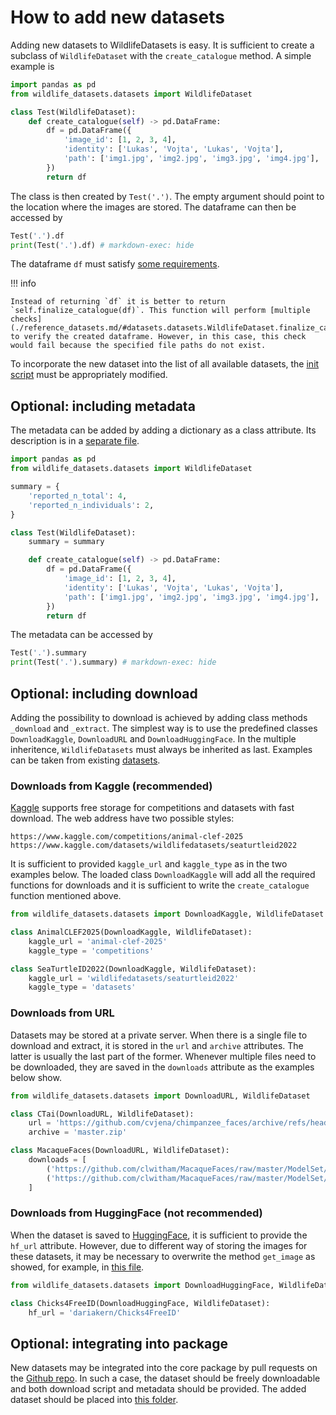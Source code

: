 # How to add new datasets

Adding new datasets to WildlifeDatasets is easy. It is sufficient to create a subclass of `WildlifeDataset` with the `create_catalogue` method. A simple example is

```python exec="true" source="above" session="run1"
import pandas as pd
from wildlife_datasets.datasets import WildlifeDataset

class Test(WildlifeDataset):
    def create_catalogue(self) -> pd.DataFrame:
        df = pd.DataFrame({
            'image_id': [1, 2, 3, 4],
            'identity': ['Lukas', 'Vojta', 'Lukas', 'Vojta'],
            'path': ['img1.jpg', 'img2.jpg', 'img3.jpg', 'img4.jpg'],
        })
        return df
```

The class is then created by `Test('.')`. The empty argument should point to the location where the images are stored. The dataframe can then be accessed by

```python exec="true" source="above" result="console" session="run1"
Test('.').df
print(Test('.').df) # markdown-exec: hide
```

The dataframe `df` must satisfy [some requirements](./dataframe.md).

!!! info

    Instead of returning `df` it is better to return `self.finalize_catalogue(df)`. This function will perform [multiple checks](./reference_datasets.md/#datasets.datasets.WildlifeDataset.finalize_catalogue) to verify the created dataframe. However, in this case, this check would fail because the specified file paths do not exist.

To incorporate the new dataset into the list of all available datasets, the [init script](https://github.com/WildlifeDatasets/wildlife-datasets/blob/main/wildlife_datasets/datasets/__init__.py) must be appropriately modified.


## Optional: including metadata

The metadata can be added by adding a dictionary as a class attribute. Its description is in a [separate file](./dataframe.md#metadata).

```python exec="true" source="above" session="run2"
import pandas as pd
from wildlife_datasets.datasets import WildlifeDataset

summary = {
    'reported_n_total': 4,
    'reported_n_individuals': 2,
}

class Test(WildlifeDataset):
    summary = summary

    def create_catalogue(self) -> pd.DataFrame:
        df = pd.DataFrame({
            'image_id': [1, 2, 3, 4],
            'identity': ['Lukas', 'Vojta', 'Lukas', 'Vojta'],
            'path': ['img1.jpg', 'img2.jpg', 'img3.jpg', 'img4.jpg'],
        })
        return df
```

The metadata can be accessed by

```python exec="true" source="above" result="console" session="run2"
Test('.').summary
print(Test('.').summary) # markdown-exec: hide
```

## Optional: including download

Adding the possibility to download is achieved by adding class methods `_download` and `_extract`. The simplest way is to use the predefined classes `DownloadKaggle`, `DownloadURL` and `DownloadHuggingFace`. In the multiple inheritence, `WildlifeDatasets` must always be inherited as last. Examples can be taken from existing [datasets](https://github.com/WildlifeDatasets/wildlife-datasets/blob/main/wildlife_datasets/datasets/).

### Downloads from Kaggle (recommended)

[Kaggle](https://www.kaggle.com/) supports free storage for competitions and datasets with fast download. The web address have two possible styles:

```
https://www.kaggle.com/competitions/animal-clef-2025
https://www.kaggle.com/datasets/wildlifedatasets/seaturtleid2022
```

It is sufficient to provided `kaggle_url` and `kaggle_type` as in the two examples below. The loaded class `DownloadKaggle` will add all the required functions for downloads and it is sufficient to write the `create_catalogue` function mentioned above.

```python
from wildlife_datasets.datasets import DownloadKaggle, WildlifeDataset

class AnimalCLEF2025(DownloadKaggle, WildlifeDataset):    
    kaggle_url = 'animal-clef-2025'
    kaggle_type = 'competitions'

class SeaTurtleID2022(DownloadKaggle, WildlifeDataset):
    kaggle_url = 'wildlifedatasets/seaturtleid2022'
    kaggle_type = 'datasets'
```

### Downloads from URL

Datasets may be stored at a private server. When there is a single file to download and extract, it is stored in the `url` and `archive` attributes. The latter is usually the last part of the former. Whenever multiple files need to be downloaded, they are saved in the `downloads` attribute as the examples below show.

```python
from wildlife_datasets.datasets import DownloadURL, WildlifeDataset

class CTai(DownloadURL, WildlifeDataset):
    url = 'https://github.com/cvjena/chimpanzee_faces/archive/refs/heads/master.zip'
    archive = 'master.zip'

class MacaqueFaces(DownloadURL, WildlifeDataset):
    downloads = [
        ('https://github.com/clwitham/MacaqueFaces/raw/master/ModelSet/MacaqueFaces.zip', 'MacaqueFaces.zip'),
        ('https://github.com/clwitham/MacaqueFaces/raw/master/ModelSet/MacaqueFaces_ImageInfo.csv', 'MacaqueFaces_ImageInfo.csv'),
    ]
```

### Downloads from HuggingFace (not recommended)

When the dataset is saved to [HuggingFace](https://huggingface.co/), it is sufficient to provide the `hf_url` attribute. However, due to different way of storing the images for these datasets, it may be necessary to overwrite the method `get_image` as showed, for example, in [this file](https://github.com/WildlifeDatasets/wildlife-datasets/blob/main/wildlife_datasets/datasets/chicks4free_id.py).

```python
from wildlife_datasets.datasets import DownloadHuggingFace, WildlifeDataset

class Chicks4FreeID(DownloadHuggingFace, WildlifeDataset):
    hf_url = 'dariakern/Chicks4FreeID'
```


## Optional: integrating into package

New datasets may be integrated into the core package by pull requests on the [Github repo](https://github.com/WildlifeDatasets/wildlife-datasets). In such a case, the dataset should be freely downloadable and both download script and metadata should be provided. The added dataset should be placed into [this folder](https://github.com/WildlifeDatasets/wildlife-datasets/blob/main/wildlife_datasets/datasets).
  
